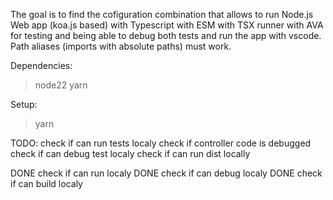 The goal is to find the cofiguration combination that allows to run Node.js Web app (koa.js based) with Typescript with ESM with TSX runner with AVA for testing and being able to debug both tests and run the app with vscode. Path aliases (imports with absolute paths) must work.

Dependencies:
> node22
> yarn

Setup:
> yarn



TODO:
check if can run tests localy
check if controller code is debugged
check if can debug test localy
check if can run dist locally

DONE check if can run localy
DONE check if can debug localy
DONE check if can build localy